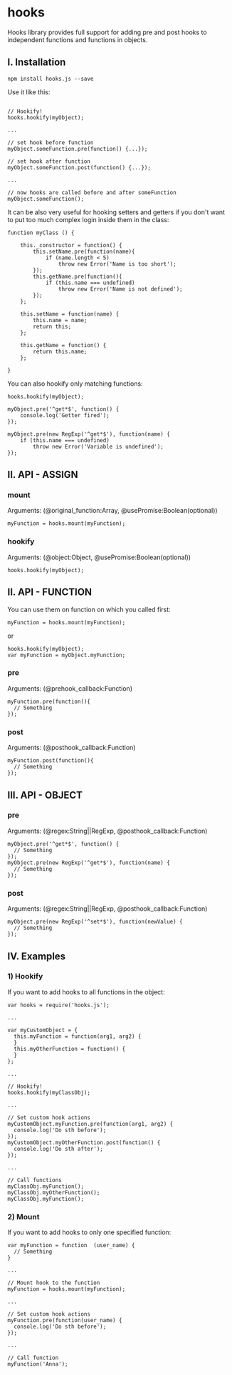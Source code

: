 # hooks

Hooks library provides full support for adding pre and post hooks to independent functions and functions in objects.

## I. Installation

`npm install hooks.js --save`

Use it like this:

```

// Hookify!
hooks.hookify(myObject);

...

// set hook before function
myObject.someFunction.pre(function() {...});

// set hook after function
myObject.someFunction.post(function() {...});

...

// now hooks are called before and after someFunction
myObject.someFunction();
```

It can be also very useful for hooking setters and getters if you don't want to put too much complex login inside them in the class:

```
function myClass () {

	this._constructor = function() {
		this.setName.pre(function(name){
			if (name.length < 5)
				throw new Error('Name is too short');
		});
		this.getName.pre(function(){
			if (this.name === undefined)
				throw new Error('Name is not defined');
		});
	};

	this.setName = function(name) {
		this.name = name;
		return this;
	};

	this.getName = function() {
		return this.name;
	};

}
```

You can also hookify only matching functions:

```
hooks.hookify(myObject);

myObject.pre('^get*$', function() {
	console.log('Getter fired');
});

myObject.pre(new RegExp('^get*$'), function(name) {
	if (this.name === undefined)
		throw new Error('Variable is undefined');
});
```

## II. API - ASSIGN

### mount
Arguments: (@original_function:Array, @usePromise:Boolean(optional))

```
myFunction = hooks.mount(myFunction);
```

### hookify
Arguments: (@object:Object, @usePromise:Boolean(optional))

```
hooks.hookify(myObject);
```

## II. API - FUNCTION

You can use them on function on which you called first:

`myFunction = hooks.mount(myFunction);`

or

```
hooks.hookify(myObject);
var myFunction = myObject.myFunction;
```

### pre
Arguments: (@prehook_callback:Function)

```
myFunction.pre(function(){
  // Something
});
```

### post
Arguments: (@posthook_callback:Function)

```
myFunction.post(function(){
  // Something
});
```

## III. API - OBJECT

### pre
Arguments: (@regex:String||RegExp, @posthook_callback:Function)

```
myObject.pre('^get*$', function() {
  // Something
});
myObject.pre(new RegExp('^get*$'), function(name) {
  // Something
});
```

### post
Arguments: (@regex:String||RegExp, @posthook_callback:Function)

```
myObject.pre(new RegExp('^set*$'), function(newValue) {
  // Something
});
```

## IV. Examples

### 1) Hookify

If you want to add hooks to all functions in the object:

```
var hooks = require('hooks.js');

...

var myCustomObject = {
  this.myFunction = function(arg1, arg2) {
  }
  this.myOtherFunction = function() {
  }
};

...

// Hookify!
hooks.hookify(myClassObj);

...

// Set custom hook actions
myCustomObject.myFunction.pre(function(arg1, arg2) {
  console.log('Do sth before');
});
myCustomObject.myOtherFunction.post(function() {
  console.log('Do sth after');
});

...

// Call functions
myClassObj.myFunction();
myClassObj.myOtherFunction();
myClassObj.myFunction();
```

### 2) Mount

If you want to add hooks to only one specified function:

```
var myFunction = function  (user_name) {
  // Something
}

...

// Mount hook to the function
myFunction = hooks.mount(myFunction);

...

// Set custom hook actions
myFunction.pre(function(user_name) {
  console.log('Do sth before');
});

...

// Call function
myFunction('Anna');
```